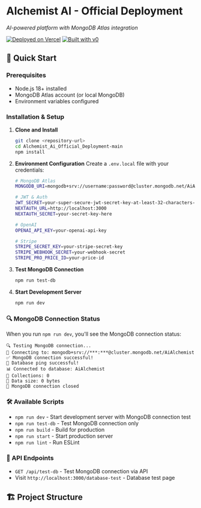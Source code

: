 # Alchemist AI - Official Deployment

_AI-powered platform with MongoDB Atlas integration_

[![Deployed on Vercel](https://img.shields.io/badge/Deployed%20on-Vercel-black?style=for-the-badge&logo=vercel)](https://vercel.com/anasmubashars-projects/v0-next-js-llm-app)
[![Built with v0](https://img.shields.io/badge/Built%20with-v0.dev-black?style=for-the-badge)](https://v0.dev/chat/projects/T15C8eaMQKn)

## 🚀 Quick Start

### Prerequisites

- Node.js 18+ installed
- MongoDB Atlas account (or local MongoDB)
- Environment variables configured

### Installation & Setup

1. **Clone and Install**

   ```bash
   git clone <repository-url>
   cd Alchemist_Ai_Official_Deployment-main
   npm install
   ```

2. **Environment Configuration**
   Create a `.env.local` file with your credentials:

   ```bash
   # MongoDB Atlas
   MONGODB_URI=mongodb+srv://username:password@cluster.mongodb.net/AiAlchemist

   # JWT & Auth
   JWT_SECRET=your-super-secure-jwt-secret-key-at-least-32-characters-long
   NEXTAUTH_URL=http://localhost:3000
   NEXTAUTH_SECRET=your-secret-key-here

   # OpenAI
   OPENAI_API_KEY=your-openai-api-key

   # Stripe
   STRIPE_SECRET_KEY=your-stripe-secret-key
   STRIPE_WEBHOOK_SECRET=your-webhook-secret
   STRIPE_PRO_PRICE_ID=your-price-id
   ```

3. **Test MongoDB Connection**

   ```bash
   npm run test-db
   ```

4. **Start Development Server**
   ```bash
   npm run dev
   ```

### 🔍 MongoDB Connection Status

When you run `npm run dev`, you'll see the MongoDB connection status:

```
🔍 Testing MongoDB connection...
🔗 Connecting to: mongodb+srv://***:***@cluster.mongodb.net/AiAlchemist
✅ MongoDB connection successful!
🏓 Database ping successful!
📊 Connected to database: AiAlchemist
📄 Collections: 0
💾 Data size: 0 bytes
🔌 MongoDB connection closed
```

### 🛠 Available Scripts

- `npm run dev` - Start development server with MongoDB connection test
- `npm run test-db` - Test MongoDB connection only
- `npm run build` - Build for production
- `npm run start` - Start production server
- `npm run lint` - Run ESLint

### 🔌 API Endpoints

- `GET /api/test-db` - Test MongoDB connection via API
- Visit `http://localhost:3000/database-test` - Database test page

## 🏗 Project Structure
